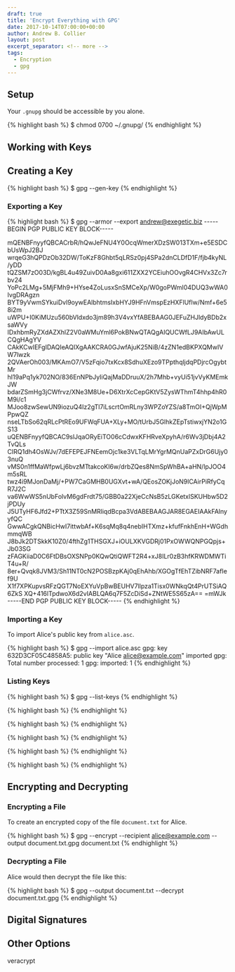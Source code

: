 ```yaml
---
draft: true
title: 'Encrypt Everything with GPG'
date: 2017-10-14T07:00:00+00:00
author: Andrew B. Collier
layout: post
excerpt_separator: <!-- more -->
tags:
  - Encryption
  - gpg
---
```


## Setup

Your `.gnupg` should be accessible by you alone.

{% highlight bash %}
$ chmod 0700 ~/.gnupg/
{% endhighlight %}

## Working with Keys

## Creating a Key

{% highlight bash %}
$ gpg --gen-key
{% endhighlight %}

### Exporting a Key

{% highlight bash %}
$ gpg --armor --export andrew@exegetic.biz
-----BEGIN PGP PUBLIC KEY BLOCK-----

mQENBFnyyfQBCACrbR/hQwJeFNU4Y0OcqWmerXDzSW013TXm+e5ESDCbUsWpJ2BJ
wrqeG3hQPDzOb32DW/ToKzF8Ghbt5qLRSz0pj4SPa2dnCLDfD1F/fjb4kyNL/yDD
tQZSM7zO03D/kgBL4u49ZuivD0Aa8gxi611ZXX2YCEiuhOOvgR4CHVx3Zc7rbv24
YoPc2LMg+5MjFMh9+HYse4ZoLusxSnSMCeXp/W0goPWmI04DUQ3wWA0IvgDRAgzn
BYT9yVwmSYkuiDvl9oywEAlbhtmsIxbHYJ9HFnVmspEzHXFlUflw/Nmf+6e58i2m
uWPU+I0KiMUzu560bVldxdo3jm89h3V4vxYfABEBAAG0JEFuZHJldyBDb2xsaWVy
IDxhbmRyZXdAZXhlZ2V0aWMuYml6PokBNwQTAQgAIQUCWfLJ9AIbAwULCQgHAgYV
CAkKCwIEFgIDAQIeAQIXgAAKCRA0GJwfAjuK25NiB/4zZN1edBKPXQMwIVW7lwzk
2QVAerOh003/MKAmO7/V5zFqio7txKcx8SdhuXEzo9TPpthqljdqPDjrcOgybtMr
hI19aPq1yk702NO/836EnNPbJyIiQajMaDDruuX/2h7Mhb+vyUi51jvVyKMEmkJW
bdarZSmHg3jCWfrvz/XNe3M8Ue+D6XtrXcCepGKtV5ZysWThmT4hhp4hR0M9i/c1
MJoo8zwSewUN9iozuQ4Iz2gTl7iLscrtOmRLny3WPZoYZS/a8TmOI+QjWpMPpwQZ
nseLTbSo62qRLcPtREo9UFWqFUA+XLy+MO/tUrbJ5GlhkZEpTstiwxjYN2o1GS13
uQENBFnyyfQBCAC9slJqaORyEiTO06cCdwxKFHRveXpyhA/r6Wv3jDbj4A2TvQLs
CIRQ1dh4OsWJv/7dEFEPEJFNEemOjc1ke3VLTqLMrYgrMQnUaPZxDrG6Ujy03nuQ
vMS0n1ffMaWfpwLj6bvzMTtakcoKl6w/drbZQes8NmSpWhBA+aHN/lpJOO4m5sRL
twz4i9MJonDaMj/+PW7CaGMHB0UGXvt+wA/QEosZOKjJoN9lCAirPiRfyCqR7J2C
va6WwWS5nUbFolvM6gdFrdt75/GBB0a22XjeCcNsB5zLGKetxlSKUHbw5D2jPDUy
J5UTyHF6Jfd2+PTtX3Z59SnMRliqdBcpa3VdABEBAAGJAR8EGAEIAAkFAlnyyfQC
GwwACgkQNBicHwI7ittwbAf+K6sqMq8q4nebIHTXmz+kfufFnkhEnH+WGdhmmqWB
J8bJk2DTSkkK10Z0/4fthZg1THSGXJ+iOULXKVGDRj01PxOWWQNPGQpjs+Jb03SG
zFAGKiiaD0C6FtDBsOXSNPp0KQwQtiQWFT2R4+xJ8ILr0zB3hfKRWDMWTiT4u+R/
8er+Qvqk8JVM3/Sh11NT0cN2POSBzpKAj0qEhAhb/XGOgTfEhTZibNRF7afIef9U
X1f7XPKupvsRFzQGT7NoEXYuVpBwBEUHV7llpza1Tisx0WNkqQt4PrUTSiAQ6ZkS
XQ+416lTpdwoX6d2vIABLQA6q7F5ZcDiSd+ZNtWE5S65zA==
=mWJk
-----END PGP PUBLIC KEY BLOCK-----
{% endhighlight %}

### Importing a Key

To import Alice's public key from `alice.asc`.

{% highlight bash %}
$ gpg --import alice.asc
gpg: key 632D3CF05C4858A5: public key "Alice <alice@example.com>" imported
gpg: Total number processed: 1
gpg:               imported: 1
{% endhighlight %}

### Listing Keys

{% highlight bash %}
$ gpg --list-keys
{% endhighlight %}

{% highlight bash %}
{% endhighlight %}

{% highlight bash %}
{% endhighlight %}

{% highlight bash %}
{% endhighlight %}

{% highlight bash %}
{% endhighlight %}

{% highlight bash %}
{% endhighlight %}

## Encrypting and Decrypting

### Encrypting a File

To create an encrypted copy of the file `document.txt` for Alice.

{% highlight bash %}
$ gpg --encrypt --recipient alice@example.com --output document.txt.gpg document.txt
{% endhighlight %}

### Decrypting a File

Alice would then decrypt the file like this:

{% highlight bash %}
$ gpg --output document.txt --decrypt document.txt.gpg
{% endhighlight %}

## Digital Signatures

## Other Options

veracrypt
